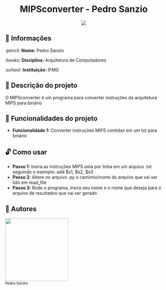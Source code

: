 <h1 align="center"> MIPSconverter - Pedro Sanzio </h1>
<p align="center"><img src="http://img.shields.io/static/v1?label=STATUS&message=CONCLUIDO&color=GREEN&style=for-the-badge"/></p>

## :file_folder: Informações

<p>:pencil: <strong>Nome:</strong> Pedro Sanzio</p>
<p>:books: <strong>Disciplina:</strong> Arquitetura de Computadores</p>
<p>:school: <strong>Instituição:</strong> IFMG</p>

## :page_with_curl: Descrição do projeto

O MIPSconverter é um programa para converter instruções da arquitetura MIPS para binário

## :hammer: Funcionalidades do projeto

- <strong>Funcionalidade 1:</strong> Converter instruções MIPS contidas em um txt para binário

## :unlock: Como usar

- <strong>Passo 1:</strong> Insira as instruções MIPS uma por linha em um arquivo .txt seguindo o exemplo: add $s1, $s2, $s3
- <strong>Passo 2:</strong> Altere no arquivo .py o caminho/nome do arquivo que vai ser lido em read_file
- <strong>Passo 3:</strong> Rode o programa, insira seu nome e o nome que deseja para o arquivo de resultados que vai ser gerado 

## :newspaper: Autores

[<img src="https://user-images.githubusercontent.com/72276805/182635128-14d5c6cb-4856-4660-b8f2-4412c2cca72b.jpg" width=202 height=202><br><sub>Pedro Sanzio</sub>](https://instagram.com/pedro_sanzio)

